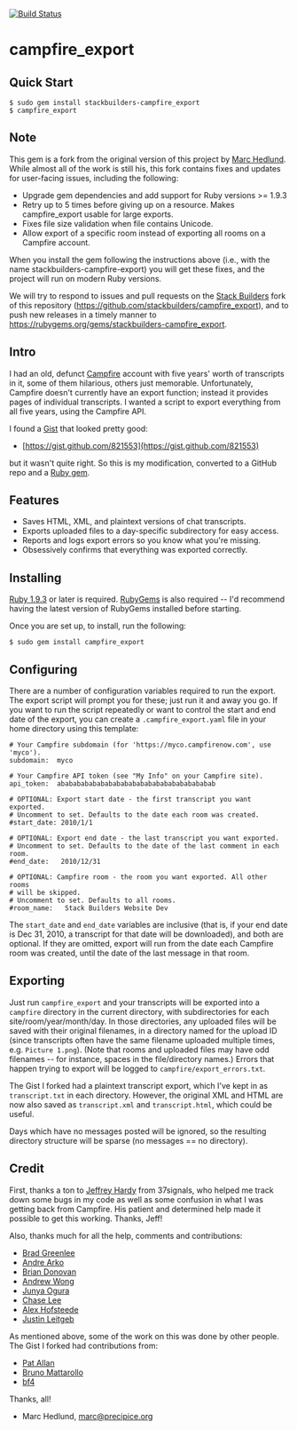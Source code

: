 [![Build Status](https://travis-ci.org/stackbuilders/campfire_export.png)](https://travis-ci.org/stackbuilders/campfire_export)

# campfire_export #

## Quick Start ##

    $ sudo gem install stackbuilders-campfire_export
    $ campfire_export

## Note ##

This gem is a fork from the original version of this project by
[Marc Hedlund](https://github.com/precipice). While almost all of the work is
still his, this fork contains fixes and updates for user-facing issues,
including the following:

* Upgrade gem dependencies and add support for Ruby versions >= 1.9.3
* Retry up to 5 times before giving up on a resource. Makes campfire_export usable for large exports.
* Fixes file size validation when file contains Unicode.
* Allow export of a specific room instead of exporting all rooms on a Campfire account.

When you install the gem following the instructions above (i.e., with the name
stackbuilders-campfire-export) you will get these fixes, and the project will run
on modern Ruby versions.

We will try to respond to issues and pull requests on the
[Stack Builders](http://www.stackbuilders.com) fork of this repository
(https://github.com/stackbuilders/campfire_export), and to push new releases in
a timely manner to https://rubygems.org/gems/stackbuilders-campfire_export.

## Intro ##

I had an old, defunct [Campfire](http://campfirenow.com/) account with five
years' worth of transcripts in it, some of them hilarious, others just
memorable. Unfortunately, Campfire doesn't currently have an export function;
instead it provides pages of individual transcripts. I wanted a script to
export everything from all five years, using the Campfire API.

I found a [Gist](https://gist.github.com) that looked pretty good:

* [https://gist.github.com/821553](https://gist.github.com/821553)

but it wasn't quite right. So this is my modification, converted to a GitHub
repo and a [Ruby gem](http://docs.rubygems.org/read/chapter/1).

## Features ##

* Saves HTML, XML, and plaintext versions of chat transcripts.
* Exports uploaded files to a day-specific subdirectory for easy access.
* Reports and logs export errors so you know what you're missing.
* Obsessively confirms that everything was exported correctly.

## Installing ##

[Ruby 1.9.3](http://www.ruby-lang.org/en/downloads/) or later is required.
[RubyGems](https://rubygems.org/pages/download) is also required -- I'd
recommend having the latest version of RubyGems installed before starting.

Once you are set up, to install, run the following:

    $ sudo gem install campfire_export

## Configuring ##

There are a number of configuration variables required to run the export. The
export script will prompt you for these; just run it and away you go. If you
want to run the script repeatedly or want to control the start and end date of
the export, you can create a `.campfire_export.yaml` file in your home
directory using this template:

    # Your Campfire subdomain (for 'https://myco.campfirenow.com', use 'myco').
    subdomain:  myco

    # Your Campfire API token (see "My Info" on your Campfire site).
    api_token:  abababababababababababababababababababab

    # OPTIONAL: Export start date - the first transcript you want exported.
    # Uncomment to set. Defaults to the date each room was created.
    #start_date: 2010/1/1

    # OPTIONAL: Export end date - the last transcript you want exported.
    # Uncomment to set. Defaults to the date of the last comment in each room.
    #end_date:   2010/12/31

    # OPTIONAL: Campfire room - the room you want exported. All other rooms
    # will be skipped.
    # Uncomment to set. Defaults to all rooms.
    #room_name:   Stack Builders Website Dev

The `start_date` and `end_date` variables are inclusive (that is, if your
end date is Dec 31, 2010, a transcript for that date will be downloaded), and
both are optional. If they are omitted, export will run from the date each
Campfire room was created, until the date of the last message in that room.

## Exporting ##

Just run `campfire_export` and your transcripts will be exported into a
`campfire` directory in the current directory, with subdirectories for each
site/room/year/month/day. In those directories, any uploaded files will be
saved with their original filenames, in a directory named for the upload ID
(since transcripts often have the same filename uploaded multiple times, e.g.
`Picture 1.png`). (Note that rooms and uploaded files may have odd filenames
-- for instance, spaces in the file/directory names.) Errors that happen
trying to export will be logged to `campfire/export_errors.txt`.

The Gist I forked had a plaintext transcript export, which I've kept in as
`transcript.txt` in each directory. However, the original XML and HTML are now
also saved as `transcript.xml` and `transcript.html`, which could be useful.

Days which have no messages posted will be ignored, so the resulting directory
structure will be sparse (no messages == no directory).

## Credit ##

First, thanks a ton to [Jeffrey Hardy](https://github.com/packagethief) from
37signals, who helped me track down some bugs in my code as well as some
confusion in what I was getting back from Campfire. His patient and determined
help made it possible to get this working. Thanks, Jeff!

Also, thanks much for all the help, comments and contributions:

* [Brad Greenlee](https://github.com/bgreenlee)
* [Andre Arko](https://github.com/indirect)
* [Brian Donovan](https://github.com/eventualbuddha)
* [Andrew Wong](https://github.com/andrewwong1221)
* [Junya Ogura](https://github.com/juno)
* [Chase Lee](https://github.com/chaselee)
* [Alex Hofsteede](https://github.com/alex-hofsteede)
* [Justin Leitgeb](https://github.com/jsl)

As mentioned above, some of the work on this was done by other people. The
Gist I forked had contributions from:

* [Pat Allan](https://github.com/freelancing-god)
* [Bruno Mattarollo](https://github.com/bruno)
* [bf4](https://github.com/bf4)

Thanks, all!

- Marc Hedlund, marc@precipice.org

